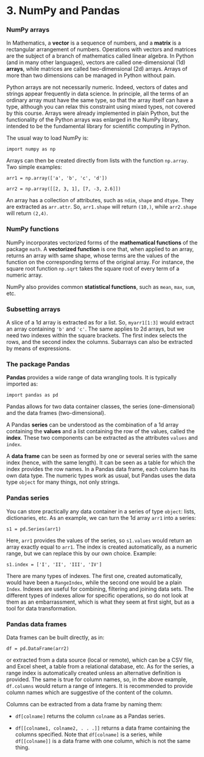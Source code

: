 # 3. NumPy and Pandas

### NumPy arrays

In Mathematics, a **vector** is a sequence of numbers, and a **matrix** is a rectangular arrangement of numbers. Operations with vectors and matrices are the subject of a branch of mathematics called linear algebra. In Python (and in many other languages), vectors are called one-dimensional (1d) **arrays**, while matrices are called two-dimensional (2d) arrays. Arrays of more than two dimensions can be managed in Python without pain.

Python arrays are not necessarily numeric. Indeed, vectors of dates and strings appear frequently in data science. In principle, all the terms of an ordinary array must have the same type, so that the array itself can have a type, although you can relax this constraint using mixed types, not covered by this course. Arrays were already implemented in plain Python, but the functionality of the Python arrays was enlarged in the NumPy library, intended to be the fundamental library for scientific computing in Python.

The usual way to load NumPy is:

`import numpy as np`

Arrays can then be created directly from lists with the function `np.array`. Two simple examples:

`arr1 = np.array(['a', 'b', 'c', 'd'])`

`arr2 = np.array([[2, 3, 1], [7, -3, 2.6]])`

An array has a collection of attributes, such as `ndim`, `shape` and `dtype`. They are extracted as `arr.attr`. So, `arr1.shape` will return `(10,)`, while `arr2.shape` will return `(2,4)`.

### NumPy functions

NumPy incorporates vectorized forms of the **mathematical functions** of the package `math`. A **vectorized function** is one that, when applied to an array, returns an array with same shape, whose terms are the values of the function on the corresponding terms of the original array. For instance, the square root function `np.sqrt` takes the square root of every term of a numeric array.

NumPy also provides common **statistical functions**, such as `mean`, `max`, `sum`, etc.

### Subsetting arrays

A slice of a 1d array is extracted as for a list. So, `myarr1[1:3]` would extract an array containing `'b'` and `'c'`. The same applies to 2d arrays, but we need two indexes within the square brackets. The first index selects the rows, and the second index the columns. Subarrays can also be extracted by means of expressions.

### The package Pandas

**Pandas** provides a wide range of data wrangling tools. It is typically imported as:

`import pandas as pd`

Pandas allows for two data container classes, the series (one-dimensional) and the data frames (two-dimensional).

A Pandas **series** can be understood as the combination of a 1d array containing the **values** and a list containing the row of the values, called the **index**. These two components can be extracted as the attributes `values` and `index`.

A **data frame** can be seen as formed by one or several series with the same index (hence, with the same length). It can be seen as a table for which the index provides the row names. In a Pandas data frame, each column has its own data type. The numeric types work as usual, but Pandas uses the data type `object` for many things, not only strings.

### Pandas series

You can store practically any data container in a series of type `object`: lists, dictionaries, etc. As an example, we can turn the 1d array `arr1` into a series:

`s1 = pd.Series(arr1)`

Here, `arr1` provides the values of the series, so `s1.values` would return an array exactly equal to `arr1`. The index is created automatically, as a numeric range, but we can replace this by our own choice. Example:

`s1.index = ['I', 'II', 'III', 'IV']`

There are many types of indexes. The first one, created automatically, would have been a `RangeIndex`, while the second one would be a plain `Index`. Indexes are useful for combining, filtering and joining data sets. The different types of indexes allow for specific operations, so do not look at them as an embarrassment, which is what they seem at first sight, but as a tool for data transformation.

### Pandas data frames

Data frames can be built directly, as in:

`df = pd.DataFrame(arr2)`

or extracted from a data source (local or remote), which can be a CSV file, and Excel sheet, a table from a relational database, etc. As for the series, a range index is automatically created unless an alternative definition is provided. The same is true for column names, so, in the above example, `df.columns` would return a range of integers. It is recommended to provide column names which are suggestive of the content of the column.

Columns can be extracted from a data frame by naming them:

* `df[colname]` returns the column `colname` as a Pandas series.

* `df[[colname1, colname2, . . .]]` returns a data frame containing the columns specified. Note that  `df[colname]` is a series, while `df[[colname]]` is a data frame with one column, which is not the same thing.
